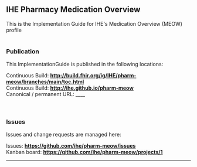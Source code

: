 IHE Pharmacy Medication Overview
---
This is the Implementation Guide for IHE's Medication Overview (MEOW) profile
<br> </br>
###
### Publication
This ImplementationGuide is published in the following locations:

Continuous Build: __http://build.fhir.org/ig/IHE/pharm-meow/branches/main/toc.html__  
Continuous Build: __http://ihe.github.io/pharm-meow__  
Canonical / permanent URL: ____  
<br> </br>

### Issues
Issues and change requests are managed here:  

Issues:  __https://github.com/ihe/pharm-meow/issues__  
Kanban board:  __https://github.com/ihe/pharm-meow/projects/1__  

---
 
